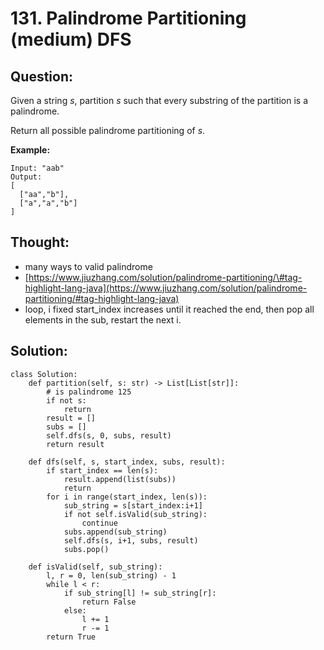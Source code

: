# 131. Palindrome Partitioning \(medium\) DFS

## Question:



Given a string _s_, partition _s_ such that every substring of the partition is a palindrome.

Return all possible palindrome partitioning of _s_.

**Example:**

```text
Input: "aab"
Output:
[
  ["aa","b"],
  ["a","a","b"]
]
```

## Thought:

* many ways to valid palindrome
* [https://www.jiuzhang.com/solution/palindrome-partitioning/\#tag-highlight-lang-java](https://www.jiuzhang.com/solution/palindrome-partitioning/#tag-highlight-lang-java)
* loop, i fixed start\_index increases until it reached the end, then pop all elements in the sub, restart the next i.

## Solution:

```text
class Solution:
    def partition(self, s: str) -> List[List[str]]:
        # is palindrome 125
        if not s:
            return 
        result = []
        subs = []
        self.dfs(s, 0, subs, result)
        return result
    
    def dfs(self, s, start_index, subs, result):
        if start_index == len(s):
            result.append(list(subs))
            return
        for i in range(start_index, len(s)):
            sub_string = s[start_index:i+1]
            if not self.isValid(sub_string):
                continue
            subs.append(sub_string)
            self.dfs(s, i+1, subs, result)
            subs.pop()
            
    def isValid(self, sub_string):
        l, r = 0, len(sub_string) - 1
        while l < r:
            if sub_string[l] != sub_string[r]:
                return False
            else:
                l += 1
                r -= 1
        return True
```

